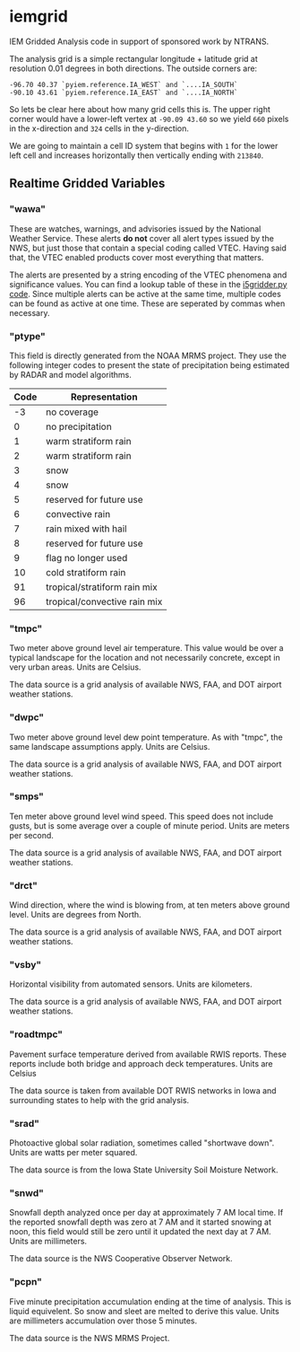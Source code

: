 # iemgrid

IEM Gridded Analysis code in support of sponsored work by NTRANS.

The analysis grid is a simple rectangular longitude + latitude grid at
resolution 0.01 degrees in both directions.  The outside corners are:

    -96.70 40.37 `pyiem.reference.IA_WEST` and `....IA_SOUTH`
    -90.10 43.61 `pyiem.reference.IA_EAST` and `....IA_NORTH`

So lets be clear here about how many grid cells this is.  The upper right
corner would have a lower-left vertex at `-90.09 43.60` so we yield
`660` pixels in the x-direction and `324` cells in the y-direction.

We are going to maintain a cell ID system that begins with `1` for the lower
left cell and increases horizontally then vertically ending with `213840`.

## Realtime Gridded Variables

### "wawa"

These are watches, warnings, and advisories issued by the National Weather Service.
These alerts **do not** cover all alert types issued by the NWS, but just those
that contain a special coding called VTEC.  Having said that, the VTEC enabled
products cover most everything that matters.

The alerts are presented by a string encoding of the VTEC phenomena and
significance values.  You can find a lookup table of these in the
[i5gridder.py code](/scripts/i5gridder.py).  Since multiple alerts can
be active at the same time, multiple codes can be found as active at one time.
These are seperated by commas when necessary. 

### "ptype"

This field is directly generated from the NOAA MRMS
project.  They use the following integer codes to present the state of
precipitation being estimated by RADAR and model algorithms.

Code | Representation
-----|---------------
-3 | no coverage
0 | no precipitation
1 | warm stratiform rain
2 | warm stratiform rain
3 | snow
4 | snow
5 | reserved for future use
6 | convective rain
7 | rain mixed with hail
8 | reserved for future use
9 | flag no longer used
10 | cold stratiform rain
91 | tropical/stratiform rain mix
96 | tropical/convective rain mix


### "tmpc"

Two meter above ground level air temperature.  This value would be over a
typical landscape for the location and not necessarily concrete, except in
very urban areas.  Units are Celsius.

The data source is a grid analysis of available NWS, FAA, and DOT airport
weather stations.

### "dwpc"

Two meter above ground level dew point temperature.  As with "tmpc", the same
landscape assumptions apply. Units are Celsius.

The data source is a grid analysis of available NWS, FAA, and DOT airport
weather stations.

### "smps"

Ten meter above ground level wind speed.  This speed does not include gusts,
but is some average over a couple of minute period. Units are meters per second.

The data source is a grid analysis of available NWS, FAA, and DOT airport
weather stations.

### "drct"

Wind direction, where the wind is blowing from, at ten meters above ground level.
Units are degrees from North.

The data source is a grid analysis of available NWS, FAA, and DOT airport
weather stations.

### "vsby"

Horizontal visibility from automated sensors. Units are kilometers.

The data source is a grid analysis of available NWS, FAA, and DOT airport
weather stations.

### "roadtmpc"

Pavement surface temperature derived from available RWIS reports.  These reports
include both bridge and approach deck temperatures. Units are Celsius

The data source is taken from available DOT RWIS networks in Iowa and surrounding
states to help with the grid analysis.

### "srad"

Photoactive global solar radiation, sometimes called "shortwave down". Units
are watts per meter squared.

The data source is from the Iowa State University Soil Moisture Network.

### "snwd"

Snowfall depth analyzed once per day at approximately 7 AM local time.  If
the reported snowfall depth was zero at 7 AM and it started snowing at noon,
this field would still be zero until it updated the next day at 7 AM. Units
are millimeters.

The data source is the NWS Cooperative Observer Network.

### "pcpn"

Five minute precipitation accumulation ending at the time of analysis. This is
liquid equivelent.  So snow and sleet are melted to derive this value. Units
are millimeters accumulation over those 5 minutes.

The data source is the NWS MRMS Project.

